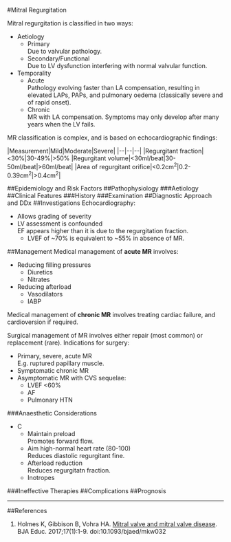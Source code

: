 #Mitral Regurgitation

Mitral regurgitation is classified in two ways:
* Aetiology
	* Primary  
	Due to valvular pathology.
	* Secondary/Functional  
	Due to LV dysfunction interfering with normal valvular function.
* Temporality
	* Acute  
	Pathology evolving faster than LA compensation, resulting in elevated LAPs, PAPs, and pulmonary oedema (classically severe and of rapid onset).
	* Chronic  
	MR with LA compensation. Symptoms may only develop after many years when the LV fails.


MR classification is complex, and is based on echocardiographic findings:

|Measurement|Mild|Moderate|Severe|
|--|--|--|
|Regurgitant fraction|<30%|30-49%|>50%
|Regurgitant volume|<30ml/beat|30-50ml/beat|>60ml/beat|
|Area of regurgitant orifice|<0.2cm<sup>2</sup>|0.2-0.39cm<sup>2</sup>|>0.4cm<sup>2</sup>|

##Epidemiology and Risk Factors
##Pathophysiology
###Aetiology
##Clinical Features
###History
###Examination
##Diagnostic Approach and DDx
##Investigations
Echocardiography:
* Allows grading of severity
* LV assessment is confounded  
EF appears higher than it is due to the regurgitation fraction.
	* LVEF of ~70% is equivalent to ~55% in absence of MR.

##Management
Medical management of **acute MR** involves:
* Reducing filling pressures
	* Diuretics
	* Nitrates
* Reducing afterload
	* Vasodilators
	* IABP

Medical management of **chronic MR** involves treating cardiac failure, and cardioversion if required.

Surgical management of MR involves either repair (most common) or replacement (rare). Indications for surgery:
* Primary, severe, acute MR  
E.g. ruptured papillary muscle.
* Symptomatic chronic MR
* Asymptomatic MR with CVS sequelae:
	* LVEF <60%
	* AF
	* Pulmonary HTN


###Anaesthetic Considerations
* C
	* Maintain preload  
	Promotes forward flow.
	* Aim high-normal heart rate (80-100)  
	Reduces diastolic regurgitant fine.
	* Afterload reduction  
	Reduces regurgitatn fraction.
	* Inotropes



###Ineffective Therapies
##Complications
##Prognosis

---
##References
1. Holmes K, Gibbison B, Vohra HA. [Mitral valve and mitral valve disease](https://academic.oup.com/bjaed/article/17/1/1/2706111). BJA Educ. 2017;17(1):1-9. doi:10.1093/bjaed/mkw032